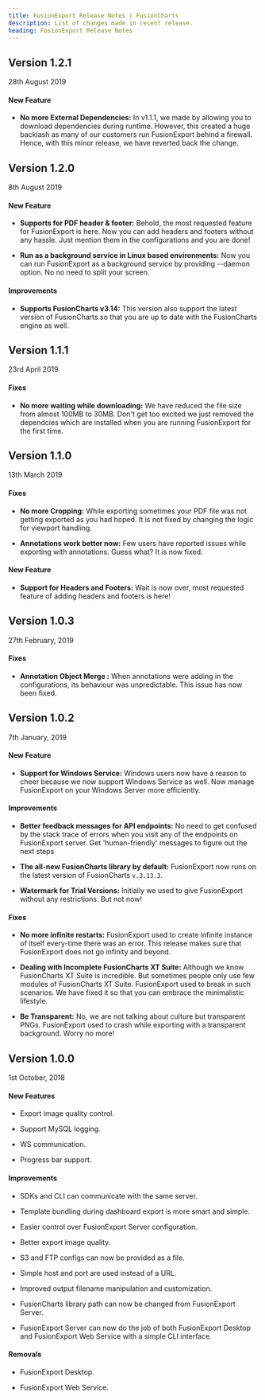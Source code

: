 ```yaml
---
title: FusionExport Release Notes | FusionCharts
description: List of changes made in recent release.
heading: FusionExport Release Notes
---
```


<h2 class="sub-heading">Version 1.2.1</h2>

<p class="release-date">28th August 2019</p>

<h4 class="sub-heading">New Feature</h4>

- **No more External Dependencies:** In v1.1.1, we made by allowing you to download dependencies during runtime. However, this created a huge backlash as many of our customers run FusionExport behind a firewall. Hence, with this minor release, we have reverted back the change.

<h2 class="sub-heading">Version 1.2.0</h2>

<p class="release-date">8th August 2019</p>

<h4 class="sub-heading">New Feature</h4>

- **Supports for PDF header & footer:** Behold, the most requested feature for FusionExport is here. Now you can add headers and footers without any hassle. Just mention them in the configurations and you are done!

- **Run as a background service in Linux based environments:** Now you can run FusionExport as a background service by providing --daemon option. No no need to split your screen.

<h4>Improvements</h4>

- **Supports FusionCharts v3.14:** This version also support the latest version of FusionCharts so that you are up to date with the FusionCharts engine as well.

<h2 class="sub-heading">Version 1.1.1</h2>

<p class="release-date">23rd April 2019</p>

<h4 class="sub-heading">Fixes</h4>

- **No more waiting while downloading:** We have reduced the file size from almost 100MB to 30MB. Don't get too excited we just removed the dependcies which are installed when you are running FusionExport for the first time.

<h2 class="sub-heading">Version 1.1.0</h2>

<p class="release-date">13th March 2019</p>

<h4 class="sub-heading">Fixes</h4>

- **No more Cropping:** While exporting sometimes your PDF file was not getting exported as you had hoped. It is not fixed by changing the logic for viewport handling.

- **Annotations work better now:** Few users have reported issues while exporting with annotations. Guess what? It is now fixed.

<h4 class="sub-heading">New Feature</h4>

- **Support for Headers and Footers:** Wait is now over, most requested feature of adding headers and footers is here!

<h2 class="sub-heading">Version 1.0.3</h2>

<p class="release-date">27th February, 2019</p>

<h4 class="sub-heading">Fixes</h4>

- **Annotation Object Merge :** When annotations were adding in the configurations, its behaviour was unpredictable. This issue has now been fixed.

<h2 class="sub-heading">Version 1.0.2</h2>

<p class="release-date">7th January, 2019</p>

<h4 class="sub-heading">New Feature</h4>

- **Support for Windows Service:** Windows users now have a reason to cheer because we now support Windows Service as well. Now manage FusionExport on your Windows Server more efficiently.

<h4>Improvements</h4>

- **Better feedback messages for API endpoints:** No need to get confused by the stack trace of errors when you visit any of the endpoints on FusionExport server. Get 'human-friendly' messages to figure out the next steps

- **The all-new FusionCharts library by default:** FusionExport now runs on the latest version of FusionCharts `v.3.13.3`.

- **Watermark for Trial Versions:** Initially we used to give FusionExport without any restrictions. But not now!

#### Fixes

- **No more infinite restarts:** FusionExport used to create infinite instance of itself every-time there was an error. This release makes sure that FusionExport does not go infinity and beyond.

- **Dealing with Incomplete FusionCharts XT Suite:** Although we know FusionCharts XT Suite is incredible. But sometimes people only use few modules of FusionCharts XT Suite. FusionExport used to break in such scenarios. We have fixed it so that you can embrace the minimalistic lifestyle.

- **Be Transparent:** No, we are not talking about culture but transparent PNGs. FusionExport used to crash while exporting with a transparent background. Worry no more!

<h2 class="sub-heading">Version 1.0.0</h2>

<p class="release-date">1st October, 2018</p>

<h4 class="sub-heading">New Features</h4>

- Export image quality control.

- Support MySQL logging.

- WS communication.

- Progress bar support.

<h4>Improvements</h4>

- SDKs and CLI can communicate with the same server.

- Template bundling during dashboard export is more smart and simple.

- Easier control over FusionExport Server configuration.

- Better export image quality.

- S3 and FTP configs can now be provided as a file.

- Simple host and port are used instead of a URL.

- Improved output filename manipulation and customization.

- FusionCharts library path can now be changed from FusionExport Server.

- FusionExport Server can now do the job of both FusionExport Desktop and FusionExport Web Service with a simple CLI interface.

<h4>Removals</h4>

- FusionExport Desktop.

- FusionExport Web Service.
